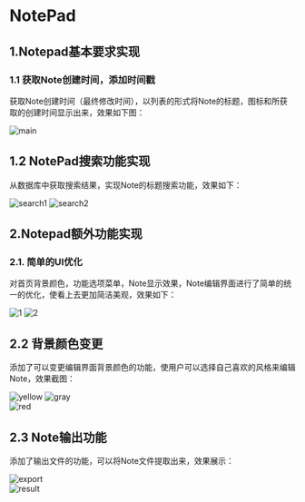 # NotePad  

## 1.Notepad基本要求实现  
### 1.1 获取Note创建时间，添加时间戳  
获取Note创建时间（最终修改时间），以列表的形式将Note的标题，图标和所获取的创建时间显示出来，效果如下图：  

![main](https://github.com/Sev7nzy/Lab/blob/master/NotePad-master/notepad/QQ%E5%9B%BE%E7%89%8720180603102014.png)  

## 1.2 NotePad搜索功能实现  
从数据库中获取搜索结果，实现Note的标题搜索功能，效果如下：  

  
![search1](https://github.com/Sev7nzy/Lab/blob/master/NotePad-master/notepad/QQ%E5%9B%BE%E7%89%8720180603102505.png)
![search2](https://github.com/Sev7nzy/Lab/blob/master/NotePad-master/notepad/QQ%E5%9B%BE%E7%89%8720180603105055.png)

## 2.Notepad额外功能实现  
### 2.1. 简单的UI优化  
对首页背景颜色，功能选项菜单，Note显示效果，Note编辑界面进行了简单的统一的优化，使看上去更加简洁美观，效果如下：  

![1](https://github.com/Sev7nzy/Lab/blob/master/NotePad-master/notepad/QQ%E5%9B%BE%E7%89%8720180603124903.png)
![2](https://github.com/Sev7nzy/Lab/blob/master/NotePad-master/notepad/QQ%E5%9B%BE%E7%89%8720180603125455.png)  

## 2.2 背景颜色变更  
添加了可以变更编辑界面背景颜色的功能，使用户可以选择自己喜欢的风格来编辑Note，效果截图：  

![yellow](https://github.com/Sev7nzy/Lab/blob/master/NotePad-master/notepad/QQ%E5%9B%BE%E7%89%8720180603125308.png)
![gray](https://github.com/Sev7nzy/Lab/blob/master/NotePad-master/notepad/QQ%E5%9B%BE%E7%89%8720180603125328.png)  
![red](https://github.com/Sev7nzy/Lab/blob/master/NotePad-master/notepad/QQ%E5%9B%BE%E7%89%8720180603125342.png)  

## 2.3 Note输出功能  
添加了输出文件的功能，可以将Note文件提取出来，效果展示：  

![export](https://github.com/Sev7nzy/Lab/blob/master/NotePad-master/notepad/QQ%E5%9B%BE%E7%89%8720180603102540.png)  
![result](https://github.com/Sev7nzy/Lab/blob/master/NotePad-master/notepad/Screenshot_20180603-104536.png)


